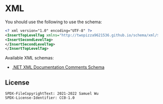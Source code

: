 # XML

You should use the following to use the schema:

```xml
<? xml version="1.0" encoding="UTF-8" ?>
<InsertTopLevelTag xmlns="http://twopizza9621536.github.io/schema/xml/${NAMESPACE}">
<InsertSecondLevelTag>
</InsertSecondLevelTag>
</InsertTopLevelTag>
```

Available XML schemas:

- [.NET XML Documentation Comments Schema](dotnetxmldoc/index.md)

## License

```text
SPDX-FileCopyrightText: 2021-2022 Samuel Wu
SPDX-License-Identifier: CC0-1.0
```
